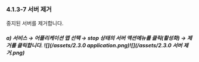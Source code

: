 ### 4.1.3-7 서버 제거

중지된 서버를 제거합니다.

##### a\)    서비스 → 어플리케이션 맵 선택 → stop 상태의 서버 액션메뉴를 클릭\(활성화\) → 제거를 클릭합니다. ![](/assets/2.3.0 application.png)![](/assets/2.3.0 서버 제거.png)



